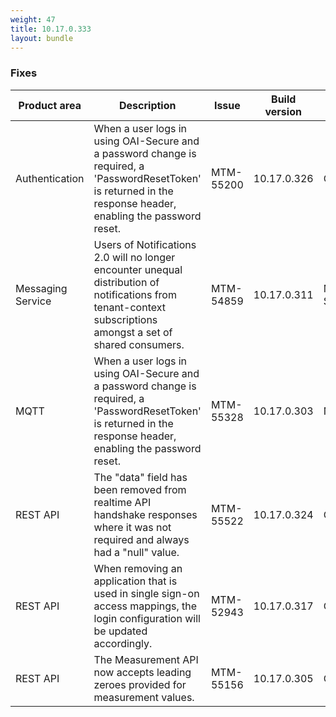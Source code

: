 ```yaml
---
weight: 47
title: 10.17.0.333
layout: bundle
---
```


<!--10.17.0.290 - 10.17.0.333-->

### Fixes

<table>
<colgroup>
<col style="width: 15%;">
<col style="width:50%;">
<col style="width: 10%;">
<col style="width: 12%;">
<col style="width: 13%;">
</colgroup>
<thead><tr>
<th>
Product area</th>
<th>
Description</th>
<th>
Issue</th>
<th>
Build version</th>
<th>Build comp.</th>
</tr>
</thead><tbody>

<tr>
<td>Authentication</td>
<td>When a user logs in using OAI-Secure and a password change is required, a 'PasswordResetToken' is returned in the response header, enabling the password reset.</td>
<td>MTM-55200</td>
<td>10.17.0.326</td>
<td>Core</td>
</tr>

<tr>
<td>Messaging Service</td>
<td>Users of Notifications 2.0 will no longer encounter unequal distribution of notifications from tenant-context subscriptions amongst a set of shared consumers.</td>
<td>MTM-54859</td>
<td>10.17.0.311</td>
<td>Messaging Service</td>
</tr>

<tr>
<td>MQTT</td>
<td>When a user logs in using OAI-Secure and a password change is required, a 'PasswordResetToken' is returned in the response header, enabling the password reset.</td>
<td>MTM-55328</td>
<td>10.17.0.303</td>
<td>None</td>
</tr>

<tr>
<td>REST API</td>
<td>The "data" field has been removed from realtime API handshake responses where it was not required and always had a "null" value.</td>
<td>MTM-55522</td>
<td>10.17.0.324</td>
<td>Core</td>
</tr>

<tr>
<td>REST API</td>
<td>When removing an application that is used in single sign-on access mappings, the login configuration will be updated accordingly.</td>
<td>MTM-52943</td>
<td>10.17.0.317</td>
<td>Core</td>
</tr>

<tr>
<td>REST API</td>
<td>The Measurement API now accepts leading zeroes provided for measurement values.</td>
<td>MTM-55156</td>
<td>10.17.0.305</td>
<td>Core</td>
</tr>

</tbody></table>

